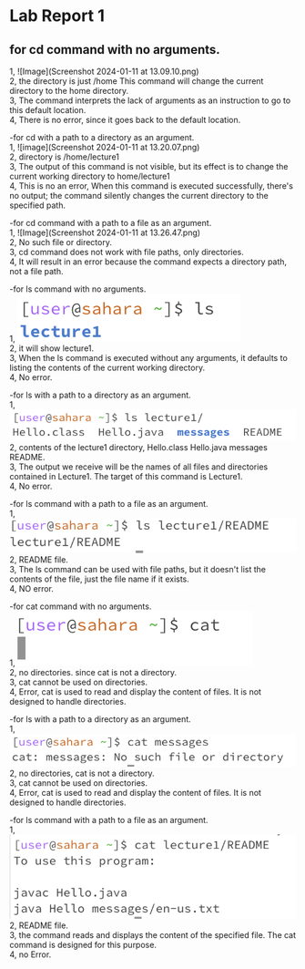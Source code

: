 # Lab Report 1
## for cd command with no arguments.  
1, ![Image](Screenshot 2024-01-11 at 13.09.10.png)  
2, the directory is just /home This command will change the current directory to the home directory.  
3,  The command interprets the lack of arguments as an instruction to go to this default location.   
4, There is no error, since it goes back to the default location.  

-for cd with a path to a directory as an argument.  
1, ![image](Screenshot 2024-01-11 at 13.20.07.png)  
2, directory is /home/lecture1  
3, The output of this command is not visible, but its effect is to change the current working directory to home/lecture1  
4, This is no an error, When this command is executed successfully, there's no output; the command silently changes the current directory to the specified path.   

-for cd command with a path to a file as an argument.  
1, ![Image](Screenshot 2024-01-11 at 13.26.47.png)  
2, No such file or directory.  
3, cd command does not work with file paths, only directories.  
4, It will result in an error because the command expects a directory path, not a file path.  

-for ls command with no arguments.  
1, ![Image](1.png)  
2, it will show lecture1.  
3, When the ls command is executed without any arguments, it defaults to listing the contents of the current working directory.  
4, No error.  

-for ls with a path to a directory as an argument.  
1, ![Image](2.png)  
2, contents of the lecture1 directory, Hello.class Hello.java messages README.  
3, The output we receive will be the names of all files and directories contained in Lecture1. The target of this command is Lecture1.  
4, No error.  

-for ls command with a path to a file as an argument.  
1, ![image](8.png)  
2, README file.  
3, The ls command can be used with file paths, but it doesn't list the contents of the file, just the file name if it exists.  
4, NO error.  

-for cat command with no arguments.  
1, ![Image](4.png)  
2, no directories. since cat is not a directory.  
3, cat cannot be used on directories.  
4, Error, cat is used to read and display the content of files. It is not designed to handle directories.  

-for ls with a path to a directory as an argument.  
1, ![Image](5.png)  
2, no directories, cat is not a directory.  
3, cat cannot be used on directories.  
4, Error, cat is used to read and display the content of files. It is not designed to handle directories.  

-for ls command with a path to a file as an argument.  
1, ![Image](7.png)  
2, README file.  
3, the command reads and displays the content of the specified file. The cat command is designed for this purpose.  
4, no Error.  


